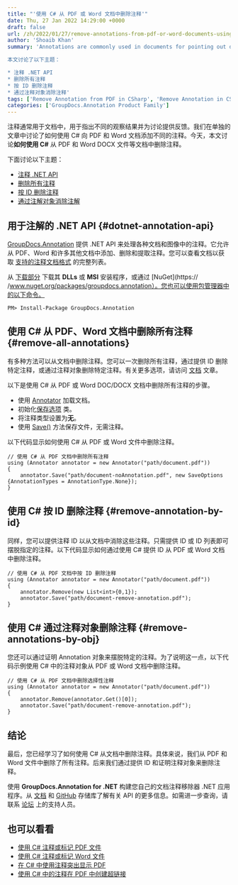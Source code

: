 ```yaml
---
title: "'使用 C# 从 PDF 或 Word 文档中删除注释'"
date: Thu, 27 Jan 2022 14:29:00 +0000
draft: false
url: /zh/2022/01/27/remove-annotations-from-pdf-or-word-documents-using-csharp/
author: 'Shoaib Khan'
summary: 'Annotations are commonly used in documents for pointing out different observations and providing feedbacks for discussion. We discussed in a separate articles, [how to add different annotations to PDF](https://blog.groupdocs.com/2022/01/25/annotate-pdf-files-using-csharp) and [Word documents](https://blog.groupdocs.com/2021/06/23/annotate-word-documents-using-csharp/) using C#. Today, this article discuss **how to remove annotations from documents like PDF and Word DOC/DOCX files using C#**.

本文讨论了以下主题：

* 注释 .NET API
* 删除所有注释
* 按 ID 删除注释
* 通过注释对象消除注释'
tags: ['Remove Annotation from PDF in CSharp', 'Remove Annotation in CSharp', 'Remove Annotations', 'Remove Annotations from Word in C#']
categories: ['GroupDocs.Annotation Product Family']
---
```


注释通常用于文档中，用于指出不同的观察结果并为讨论提供反馈。我们在单独的文章中讨论了如何使用 C# 向 PDF 和 Word 文档添加不同的注释。今天，本文讨论**如何使用 C#** 从 PDF 和 Word DOCX 文件等文档中删除注释。

下面讨论以下主题：

* [注释 .NET API](#dotnet-annotation-api)
* [删除所有注释](#remove-all-annotations)
* [按 ID 删除注释](#remove-annotation-by-id)
* [通过注解对象消除注解](#remove-annotations-by-obj)

## 用于注解的 .NET API {#dotnet-annotation-api}

[GroupDocs.Annotation](https://products.groupdocs.com/annotation/) 提供 .NET API 来处理各种文档和图像中的注释。它允许从 PDF、Word 和许多其他文档中添加、删除和提取注释。您可以查看文档以获取 [支持的注释文档格式](https://docs.groupdocs.com/annotation/net/supported-document-formats/) 的完整列表。

从 [下载部分](https://downloads.groupdocs.com/annotation) 下载其 **DLLs** 或 **MSI** 安装程序，或通过 [NuGet](https:// /www.nuget.org/packages/groupdocs.annotation）。您也可以使用包管理器中的以下命令。

```
PM> Install-Package GroupDocs.Annotation
```

## 使用 C# 从 PDF、Word 文档中删除所有注释 {#remove-all-annotations}

有多种方法可以从文档中删除注释。您可以一次删除所有注释，通过提供 ID 删除特定注释，或通过注释对象删除特定注释。有关更多选项，请访问 [文档](https://docs.groupdocs.com/annotation/net/remove-annotation-from-document/) 文章。

以下是使用 C# 从 PDF 或 Word DOC/DOCX 文档中删除所有注释的步骤。

* 使用 [Annotator](https://apireference.groupdocs.com/annotation/net/groupdocs.annotation/annotator) 加载文档。
* 初始化[保存选项](https://apireference.groupdocs.com/annotation/net/groupdocs.annotation.options/saveoptions) 类。
* 将注释类型设置为**无**。
* 使用 [Save()](https://apireference.groupdocs.com/annotation/net/groupdocs.annotation/annotator/methods/save/index) 方法保存文件，无需注释。

以下代码显示如何使用 C# 从 PDF 或 Word 文件中删除注释。

```
// 使用 C# 从 PDF 文档中删除所有注释
using (Annotator annotator = new Annotator("path/document.pdf"))
{
    annotator.Save("path/document-noAnnotation.pdf", new SaveOptions {AnnotationTypes = AnnotationType.None});
}
```

## 使用 C# 按 ID 删除注释 {#remove-annotation-by-id}

同样，您可以提供注释 ID 以从文档中消除这些注释。只需提供 ID 或 ID 列表即可摆脱指定的注释。以下代码显示如何通过使用 C# 提供 ID 从 PDF 或 Word 文档中删除注释。

```
// 使用 C# 从 PDF 文档中按 ID 删除注释
using (Annotator annotator = new Annotator("path/document.pdf"))
{
    annotator.Remove(new List<int>{0,1});
    annotator.Save("path/document-remove-annotation.pdf");
}
```

## 使用 C# 通过注释对象删除注释 {#remove-annotations-by-obj}

您还可以通过证明 Annotation 对象来摆脱特定的注释。为了说明这一点，以下代码示例使用 C# 中的注释对象从 PDF 或 Word 文档中删除注释。

```
// 使用 C# 从 PDF 文档中删除选择性注释
using (Annotator annotator = new Annotator("path/document.pdf"))
{
    annotator.Remove(annotator.Get()[0]);
    annotator.Save("path/document-remove-annotation.pdf");
}
```

## 结论

最后，您已经学习了如何使用 C# 从文档中删除注释。具体来说，我们从 PDF 和 Word 文件中删除了所有注释。后来我们通过提供 ID 和证明注释对象来删除注释。

使用 **GroupDocs.Annotation for .NET** 构建您自己的文档注释移除器 .NET 应用程序。从 [文档](https://docs.groupdocs.com/annotation/net/) 和 [GitHub](https://github.com/groupdocs-annotation) 存储库了解有关 API 的更多信息。如需进一步查询，请联系 [论坛](https://forum.groupdocs.com/) 上的支持人员。

## 也可以看看

* [使用 C# 注释或标记 PDF 文件](https://blog.groupdocs.com/2022/01/25/annotate-pdf-files-using-csharp/)
* [使用 C# 注释或标记 Word 文件](https://blog.groupdocs.com/2021/06/23/annotate-word-documents-using-csharp/)
* [在 C# 中使用注释突出显示 PDF](https://blog.groupdocs.com/2021/10/12/highlight-pdf-with-annotations-using-csharp/)
* [使用 C# 中的注释在 PDF 中创建超链接](https://blog.groupdocs.com/2021/10/16/create-hyperlinks-in-pdf-using-annotations-in-csharp/)





